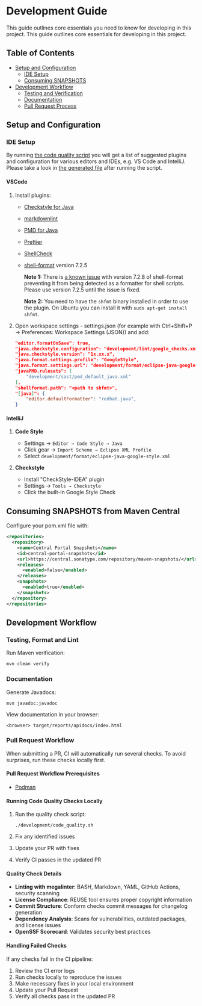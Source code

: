 <!--
SPDX-FileCopyrightText: 2025 Digg - Agency for Digital Government

SPDX-License-Identifier: CC0-1.0
-->

# Development Guide

This guide outlines core essentials you need to know for developing in this project.
This guide outlines core essentials for developing in this project.

## Table of Contents

- [Setup and Configuration](#setup-and-configuration)
  - [IDE Setup](#ide-setup)
  - [Consuming SNAPSHOTS](#consuming-snapshots-from-maven-central)
- [Development Workflow](#development-workflow)
  - [Testing and Verification](#testing-format-and-lint)
  - [Documentation](#documentation)
  - [Pull Request Process](#pull-request-workflow)

## Setup and Configuration

### IDE Setup

By running
[the code quality script](./development/code_quality.sh)
you will get a list of suggested plugins and configuration for various editors and IDEs,
e.g. VS Code and IntelliJ.
Please take a look in
[the generated file](./megalinter-reports/IDE-config.txt)
after running the script.

#### VSCode

 1. Install plugins:

    - [Checkstyle for Java](https://marketplace.visualstudio.com/items?itemName=shengchen.vscode-checkstyle)
    - [markdownlint](https://marketplace.visualstudio.com/items?itemName=DavidAnson.vscode-markdownlint)
    - [PMD for Java](https://marketplace.visualstudio.com/items?itemName=cracrayol.pmd-java)
    - [Prettier](https://marketplace.visualstudio.com/items?itemName=esbenp.prettier-vscode)
    - [ShellCheck](https://marketplace.visualstudio.com/items?itemName=timonwong.shellcheck)
    - [shell-format](https://marketplace.visualstudio.com/items?itemName=foxundermoon.shell-format) version 7.2.5

        **Note 1:** There is
        [a known issue](https://github.com/foxundermoon/vs-shell-format/issues/396)
        with version 7.2.8 of shell-format
        preventing it from being detected as a formatter for shell scripts.
        Please use version 7.2.5 until the issue is fixed.

        **Note 2:** You need to have the `shfmt` binary installed in order to use the plugin.
        On Ubuntu you can install it with `sudo apt-get install shfmt`.

 2. Open workspace settings - settings.json (for example with Ctrl+Shift+P → Preferences: Workspace Settings (JSON)) and add:

    ```json
    "editor.formatOnSave": true,
    "java.checkstyle.configuration": "development/lint/google_checks.xml",
    "java.checkstyle.version": "1x.xx.x",
    "java.format.settings.profile": "GoogleStyle",
    "java.format.settings.url": "development/format/eclipse-java-google-style.xml",
    "javaPMD.rulesets": [
        "development/sast/pmd_default_java.xml"
    ],
    "shellformat.path": "<path to shfmt>",
    "[java]": {
        "editor.defaultFormatter": "redhat.java",
    }
    ```

#### IntelliJ

 1. **Code Style**
    - Settings → `Editor → Code Style → Java`
    - Click gear → `Import Scheme → Eclipse XML Profile`
    - Select `development/format/eclipse-java-google-style.xml`

 2. **Checkstyle**
    - Install "CheckStyle-IDEA" plugin
    - Settings → `Tools → Checkstyle`
    - Click the built-in Google Style Check

## Consuming SNAPSHOTS from Maven Central

Configure your pom.xml file with:

```xml
<repositories>
  <repository>
    <name>Central Portal Snapshots</name>
    <id>central-portal-snapshots</id>
    <url>https://central.sonatype.com/repository/maven-snapshots/</url>
    <releases>
      <enabled>false</enabled>
    </releases>
    <snapshots>
      <enabled>true</enabled>
    </snapshots>
  </repository>
</repositories>
```

## Development Workflow

### Testing, Format and Lint

Run Maven verification:

```shell
mvn clean verify
```

### Documentation

Generate Javadocs:

```shell
mvn javadoc:javadoc
```

View documentation in your browser:

```shell
<browser> target/reports/apidocs/index.html
```

### Pull Request Workflow

When submitting a PR, CI will automatically run several checks. To avoid surprises, run these checks locally first.

#### Pull Request Workflow Prerequisites

- [Podman](https://podman.io/)

#### Running Code Quality Checks Locally

1. Run the quality check script:

   ```shell
   ./development/code_quality.sh
   ```

2. Fix any identified issues

3. Update your PR with fixes

4. Verify CI passes in the updated PR

#### Quality Check Details

- **Linting with megalinter**: BASH, Markdown, YAML, GitHub Actions, security scanning
- **License Compliance**: REUSE tool ensures proper copyright information
- **Commit Structure**: Conform checks commit messages for changelog generation
- **Dependency Analysis**: Scans for vulnerabilities, outdated packages, and license issues
- **OpenSSF Scorecard**: Validates security best practices

#### Handling Failed Checks

If any checks fail in the CI pipeline:

1. Review the CI error logs
2. Run checks locally to reproduce the issues
3. Make necessary fixes in your local environment
4. Update your Pull Request
5. Verify all checks pass in the updated PR

